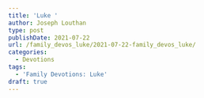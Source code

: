 ```yaml
---
title: 'Luke '
author: Joseph Louthan
type: post
publishDate: 2021-07-22
url: /family_devos_luke/2021-07-22-family_devos_luke/
categories:
  - Devotions
tags:
  - 'Family Devotions: Luke'
draft: true
---
```


